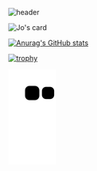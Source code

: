 <!-- https://github.com/jstrieb/github-stats -->
<!-- https://github.com/gleich/profile_stack -->
<!-- https://github.com/abhisheknaiidu/awesome-github-profile-readme#github-actions- -->

<!-- https://github.com/kyechan99/capsule-render -->
![header](https://capsule-render.vercel.app/api?type=wave&color=auto&height=300&section=header&text=capsule%20render&fontSize=90)

<!-- https://github.com/satyawikananda/cardivo -->
![Jo's card](https://cardivo.vercel.app/api?name=Jo%20Rocca&description=Hi,%20I%27m%20a%20blockchain%20web%20developer.%20Nice%20to%20meet%20you%20%F0%9F%91%8B&image=https://avatars.githubusercontent.com/u/33148052?v=4&backgroundColor=%23ecf0f1&pattern=bubbles&colorPattern=%23eaeaea)

<!-- https://github.com/anuraghazra/github-readme-stats -->
[![Anurag's GitHub stats](https://github-readme-stats.vercel.app/api?username=jrocca82)](https://github.com/jrocca82/github-readme-stats)

<!-- https://github.com/ryo-ma/github-profile-trophy -->
[![trophy](https://github-profile-trophy.vercel.app/?username=jrocca82&theme=onedark)](https://github.com/jrocca82/github-profile-trophy)

![snake gif](https://github.com/jrocca82/jrocca82/blob/output/github-contribution-grid-snake.svg)
